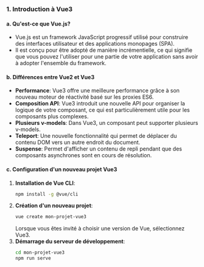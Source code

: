 ### 1. Introduction à Vue3

#### a. Qu'est-ce que Vue.js?
- Vue.js est un framework JavaScript progressif utilisé pour construire des interfaces utilisateur et des applications monopages (SPA).
- Il est conçu pour être adopté de manière incrémentielle, ce qui signifie que vous pouvez l'utiliser pour une partie de votre application sans avoir à adopter l'ensemble du framework.

#### b. Différences entre Vue2 et Vue3
- **Performance**: Vue3 offre une meilleure performance grâce à son nouveau moteur de réactivité basé sur les proxies ES6.
- **Composition API**: Vue3 introduit une nouvelle API pour organiser la logique de votre composant, ce qui est particulièrement utile pour les composants plus complexes.
- **Plusieurs v-models**: Dans Vue3, un composant peut supporter plusieurs v-models.
- **Teleport**: Une nouvelle fonctionnalité qui permet de déplacer du contenu DOM vers un autre endroit du document.
- **Suspense**: Permet d'afficher un contenu de repli pendant que des composants asynchrones sont en cours de résolution.

#### c. Configuration d'un nouveau projet Vue3
1. **Installation de Vue CLI**:
   ```bash
   npm install -g @vue/cli
   ```
2. **Création d'un nouveau projet**:
   ```bash
   vue create mon-projet-vue3
   ```
   Lorsque vous êtes invité à choisir une version de Vue, sélectionnez Vue3.
3. **Démarrage du serveur de développement**:
   ```bash
   cd mon-projet-vue3
   npm run serve
   ```